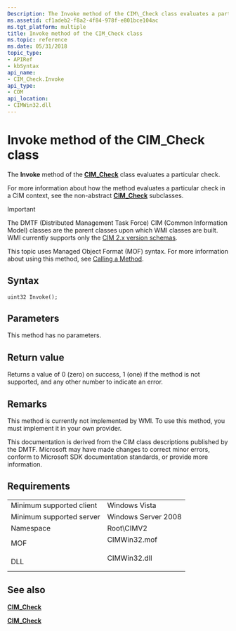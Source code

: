 ```yaml
---
Description: The Invoke method of the CIM\_Check class evaluates a particular check.
ms.assetid: cf1adeb2-f8a2-4f84-978f-e801bce104ac
ms.tgt_platform: multiple
title: Invoke method of the CIM_Check class
ms.topic: reference
ms.date: 05/31/2018
topic_type: 
- APIRef
- kbSyntax
api_name: 
- CIM_Check.Invoke
api_type: 
- COM
api_location: 
- CIMWin32.dll
---
```


# Invoke method of the CIM\_Check class

The **Invoke** method of the [**CIM\_Check**](cim-check.md) class evaluates a particular check.

For more information about how the method evaluates a particular check in a CIM context, see the non-abstract [**CIM\_Check**](cim-check.md) subclasses.

> [!IMPORTANT]
> The DMTF (Distributed Management Task Force) CIM (Common Information Model) classes are the parent classes upon which WMI classes are built. WMI currently supports only the [CIM 2.x version schemas](https://dmtf.org/standards/cim/schemas).

 

This topic uses Managed Object Format (MOF) syntax. For more information about using this method, see [Calling a Method](https://docs.microsoft.com/windows/desktop/WmiSdk/calling-a-method).

## Syntax


```mof
uint32 Invoke();
```



## Parameters

This method has no parameters.

## Return value

Returns a value of 0 (zero) on success, 1 (one) if the method is not supported, and any other number to indicate an error.

## Remarks

This method is currently not implemented by WMI. To use this method, you must implement it in your own provider.

This documentation is derived from the CIM class descriptions published by the DMTF. Microsoft may have made changes to correct minor errors, conform to Microsoft SDK documentation standards, or provide more information.

## Requirements



|                                     |                                                                                         |
|-------------------------------------|-----------------------------------------------------------------------------------------|
| Minimum supported client<br/> | Windows Vista<br/>                                                                |
| Minimum supported server<br/> | Windows Server 2008<br/>                                                          |
| Namespace<br/>                | Root\\CIMV2<br/>                                                                  |
| MOF<br/>                      | <dl> <dt>CIMWin32.mof</dt> </dl> |
| DLL<br/>                      | <dl> <dt>CIMWin32.dll</dt> </dl> |



## See also

<dl> <dt>

[**CIM\_Check**](invoke-method-in-class-cim-check.md)
</dt> <dt>

[**CIM\_Check**](cim-check.md)
</dt> </dl>

 

 




